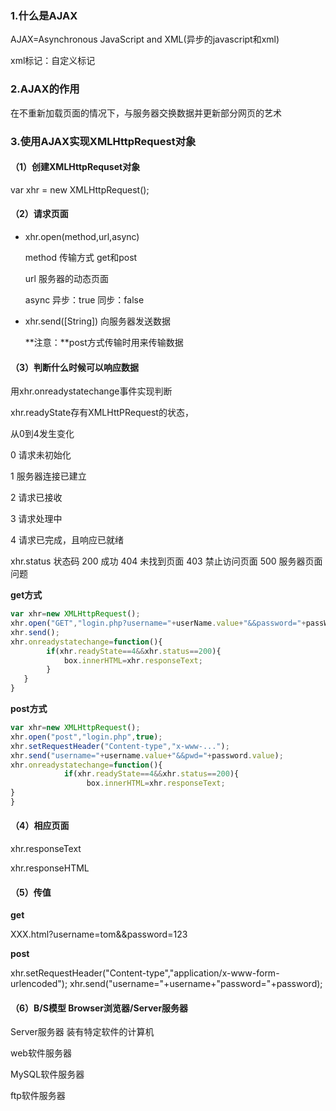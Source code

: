 ###  1.什么是AJAX

AJAX=Asynchronous JavaScript and XML(异步的javascript和xml)

xml标记：自定义标记

### 2.AJAX的作用

在不重新加载页面的情况下，与服务器交换数据并更新部分网页的艺术

### 3.使用AJAX实现XMLHttpRequest对象

#### （1）创建XMLHttpRequset对象

   var xhr = new XMLHttpRequest();

#### （2）请求页面

* xhr.open(method,url,async)

  method  传输方式 get和post

  url  服务器的动态页面

  async  异步：true    同步：false

* xhr.send([String])   向服务器发送数据

  **注意：**post方式传输时用来传输数据

#### （3）判断什么时候可以响应数据

用xhr.onreadystatechange事件实现判断

xhr.readyState存有XMLHttPRequest的状态，

从0到4发生变化 

 0 请求未初始化   

1 服务器连接已建立   

2 请求已接收   

3 请求处理中   

4 请求已完成，且响应已就绪

xhr.status 状态码   200 成功   404 未找到页面   403 禁止访问页面   500 服务器页面问题

**get方式**

```js
var xhr=new XMLHttpRequest();
xhr.open("GET","login.php?username="+userName.value+"&&password="+passWord.value,true);
xhr.send();
xhr.onreadystatechange=function(){
		if(xhr.readyState==4&&xhr.status==200){
			box.innerHTML=xhr.responseText;
		}
   } 
}
```

**post方式**

```js
var xhr=new XMLHttpRequest();
xhr.open("post","login.php",true);
xhr.setRequestHeader("Content-type","x-www-...");
xhr.send("username="+username.value+"&&pwd="+password.value);
xhr.onreadystatechange=function(){
            if(xhr.readyState==4&&xhr.status==200){
                 box.innerHTML=xhr.responseText;
}
}
```





#### （4）相应页面

xhr.responseText

xhr.responseHTML

#### （5）传值

**get**

XXX.html?username=tom&&password=123

**post**

xhr.setRequestHeader("Content-type","application/x-www-form-urlencoded");  xhr.send("username="+username+"password="+password);

#### （6）B/S模型 Browser浏览器/Server服务器

 Server服务器 装有特定软件的计算机

web软件服务器  

MySQL软件服务器  

ftp软件服务器  



























